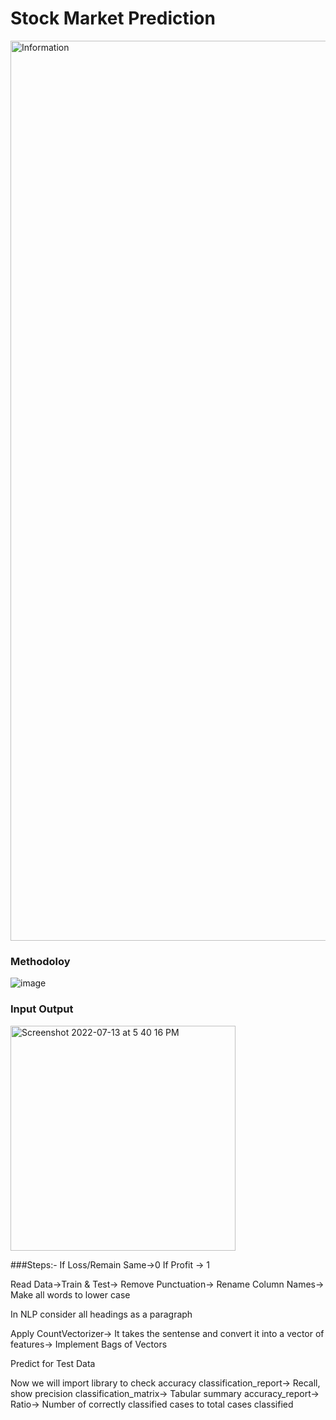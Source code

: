 # Stock Market Prediction

<img width="1440" alt="Information" src="https://user-images.githubusercontent.com/107470535/177945869-34423cfa-9a5e-4015-9a2c-5f0e032e1116.png">

### Methodoloy

![image](https://user-images.githubusercontent.com/107470535/176870102-88320f3c-2f09-4794-9381-e0750bf78444.png)

### Input Output

<img width="360" alt="Screenshot 2022-07-13 at 5 40 16 PM" src="https://user-images.githubusercontent.com/107470535/178730433-6307d5a7-5e3e-43be-bc71-9757e3ef1635.png">


###Steps:-
If Loss/Remain Same->0
If Profit -> 1

Read Data->Train & Test-> Remove Punctuation-> Rename Column Names-> Make all words to lower case

In NLP consider all headings as a paragraph

Apply CountVectorizer-> It takes the sentense and convert it into a vector of features-> Implement Bags of Vectors

Predict for Test Data

Now we will import library to check accuracy
classification_report-> Recall, show precision
classification_matrix-> Tabular summary
accuracy_report-> Ratio-> Number of correctly classified cases to total cases classified





